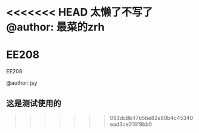 <<<<<<< HEAD
太懒了不写了
@author: 最菜的zrh
=======
# EE208

EE208

@author: jsy

## 这是测试使用的
>>>>>>> 093dc8b47b5be82e80b4c45340ead3ce018f9bb0
